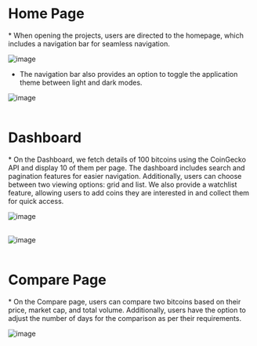 <h1>Home Page</h1>
<p> * When opening the projects, users are directed to the homepage, which includes a navigation bar for seamless navigation.</p>

![image](https://github.com/user-attachments/assets/c12267d3-ef59-437f-b215-4001c8944c27)

* The navigation bar also provides an option to toggle the application theme between light and dark modes.

![image](https://github.com/user-attachments/assets/cc0095c2-0b5f-4758-bce5-32da80f241f4)
<br/>
<br/>

<h1>Dashboard</h1>
<p> * On the Dashboard, we fetch details of 100 bitcoins using the CoinGecko API and display 10 of them per page. The dashboard includes search and pagination features for easier navigation. Additionally, users can choose between two viewing options: grid and list. We also provide a watchlist feature, allowing users to add coins they are interested in and collect them for quick access.</p>

![image](https://github.com/user-attachments/assets/c91f934e-e995-45ed-b57f-500abd64c5c6)
<br/>
<br/>

![image](https://github.com/user-attachments/assets/e0afcf46-6e41-488a-b701-30a04dd3c66f)
<br/>
<br/>


  
<h1>Compare Page</h1>
<p> * On the Compare page, users can compare two bitcoins based on their price, market cap, and total volume. Additionally, users have the option to adjust the number of days for the comparison as per their requirements.</p>

![image](https://github.com/user-attachments/assets/83b499f6-6f3c-4ead-a6ce-4809b3c90d1c)

